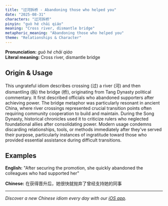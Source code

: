 ```yaml
---
title: "过河拆桥 - Abandoning those who helped you"
date: "2025-08-31"
characters: "过河拆桥"
pinyin: "guò hé chāi qiáo"
meaning: "Cross river, dismantle bridge"
metaphoric_meaning: "Abandoning those who helped you"
theme: "Relationships & Character"
---
```


**Pronunciation:** *guò hé chāi qiáo*  
**Literal meaning:** Cross river, dismantle bridge

## Origin & Usage

This ungrateful idiom describes crossing (过) a river (河) and then dismantling (拆) the bridge (桥), originating from Tang Dynasty political commentary. It first described officials who abandoned supporters after achieving power. The bridge metaphor was particularly resonant in ancient China, where river crossings represented crucial transition points often requiring community cooperation to build and maintain. During the Song Dynasty, historical chronicles used it to criticize rulers who neglected foundational allies after consolidating power. Modern usage condemns discarding relationships, tools, or methods immediately after they've served their purpose, particularly instances of ingratitude toward those who provided essential assistance during difficult transitions.

## Examples

**English:** "After securing the promotion, she quickly abandoned the colleagues who had supported her"

**Chinese:** 在获得晋升后，她很快就抛弃了曾经支持她的同事

---

*Discover a new Chinese idiom every day with our [iOS app](https://apps.apple.com/us/app/daily-chinese-idioms/id6740611324).*
